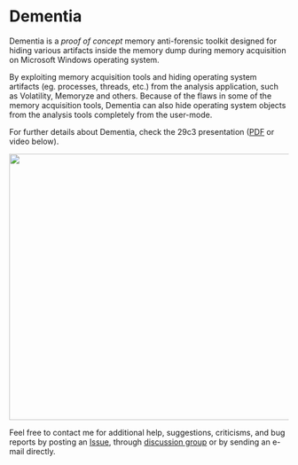 # Dementia #

Dementia is a _proof of concept_ memory anti-forensic toolkit designed for hiding various artifacts inside the memory dump during memory acquisition on Microsoft Windows operating system.

By exploiting memory acquisition tools and hiding operating system artifacts (eg. processes, threads, etc.) from the analysis application, such as Volatility, Memoryze and others.
Because of the flaws in some of the memory acquisition tools, Dementia can also hide operating system objects from the analysis tools completely from the user-mode.

For further details about Dementia, check the 29c3 presentation ([PDF](http://code.google.com/p/dementia-forensics/downloads/detail?name=Defeating%20Windows%20memory%20forensics.pdf) or video below).

<a href='http://www.youtube.com/watch?feature=player_embedded&v=Q45uvqvripM' target='_blank'><img src='http://img.youtube.com/vi/Q45uvqvripM/0.jpg' width='640' height=480 /></a>

Feel free to contact me for additional help, suggestions, criticisms, and bug reports by posting an [Issue](http://code.google.com/p/dementia-forensics/issues/list), through [discussion group](http://groups.google.com/group/dementia-discussion-group) or by sending an e-mail directly.
